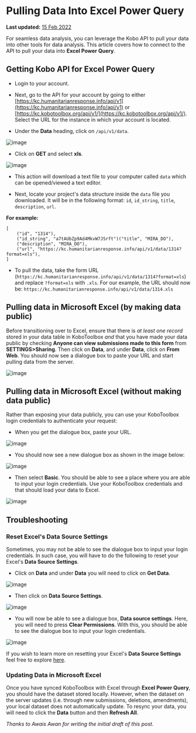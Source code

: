 # Pulling Data Into Excel Power Query
**Last updated:** <a href="https://github.com/kobotoolbox/docs/blob/511ea4cb3c698a4b45e7c2b4efd1af4e356e811f/source/pulling_data_into_excelquery.md" class="reference">15 Feb 2022</a>

For seamless data analysis, you can leverage the Kobo API to pull your data into
other tools for data analysis. This article covers how to connect to the API to
pull your data into **Excel Power Query**.

## Getting Kobo API for Excel Power Query

-   Login to your account.

-   Next, go to the API for your account by going to either
    [https://kc.humanitarianresponse.info/api/v1](https://kc.humanitarianresponse.info/api/v1)
    or [https://kc.kobotoolbox.org/api/v1/](https://kc.kobotoolbox.org/api/v1/).
    Select the URL for the instance in which your account is located.

-   Under the **Data** heading, click on `/api/v1/data`.

![image](/images/pulling_data_excelquery/api_json.jpg)

-   Click on **GET** and select **xls**.

![image](/images/pulling_data_excelquery/api_datalist.jpg)

-   This action will download a text file to your computer called `data` which
    can be opened/viewed a text editor.

-   Next, locate your project's data structure inside the `data` file you
    downloaded. It will be in the following format: `id`, `id_string`, `title`,
    `description`, `url`.

**For example:**

```
[
    ("id", "1314"),
    ("id_string", "a7tAUbZp9Ad4MkvW7JSrft")("title", "MIRA_DO"),
    ("description", "MIRA_DO"),
    ("url", "https://kc.humanitarianresponse.info/api/v1/data/1314?format=xls"),
]
```

-   To pull the data, take the form URL
    (`https://kc.humanitarianresponse.info/api/v1/data/1314?format=xls`) and
    replace `?format=xls` with `.xls`. For our example, the URL should now be:
    `https://kc.humanitarianresponse.info/api/v1/data/1314.xls`

## Pulling data in Microsoft Excel (by making data public)

Before transitioning over to Excel, ensure that there is _at least one record_
stored in your data table in KoboToolbox _and_ that you have made your data
public by checking **Anyone can view submissions made to this form** from
**SETTINGS>Sharing**. Then click on **Data**, and under **Data**, click on
**From Web**. You should now see a dialogue box to paste your URL and start
pulling data from the server.

![image](/images/pulling_data_excelquery/excel_updated.png)

## Pulling data in Microsoft Excel (without making data public)

Rather than exposing your data publicly, you can use your KoboToolbox login
credentials to authenticate your request:

-   When you get the dialogue box, paste your URL.

![image](/images/pulling_data_excelquery/url.png)

-   You should now see a new dialogue box as shown in the image below:

![image](/images/pulling_data_excelquery/basic_authentication.png)

-   Then select **Basic**. You should be able to see a place where you are able
    to input your login credentials. Use your KoboToolbox credentials and that
    should load your data to Excel.

![image](/images/pulling_data_excelquery/login_credentials.png)

## Troubleshooting

### Reset Excel's Data Source Settings

Sometimes, you may not be able to see the dialogue box to input your login
credentials. In such case, you will have to do the following to reset your
Excel's **Data Source Settings**.

-   Click on **Data** and under **Data** you will need to click on **Get Data**.

![image](/images/pulling_data_excelquery/home.png)

-   Then click on **Data Source Settings**.

![image](/images/pulling_data_excelquery/home_next.png)

-   You will now be able to see a dialogue box, **Data source settings**. Here,
    you will need to press **Clear Permissions**. With this, you should be able
    to see the dialogue box to input your login credentials.

![image](/images/pulling_data_excelquery/data_source_settings.png)

If you wish to learn more on resetting your Excel's **Data Source Settings**
feel free to explore
[here](https://docs.microsoft.com/en-us/power-query/connectorauthentication).

### Updating Data in Microsoft Excel

Once you have synced KoboToolbox with Excel through **Excel Power Query**, you
should have the dataset stored locally. However, when the dataset on the server
updates (i.e. through new submissions, deletions, amendments), your local
dataset does not automatically update. To resync your data, you will need to
click the **Data** button and then **Refresh All**.

_Thanks to Awais Awan for writing the initial draft of this post._
